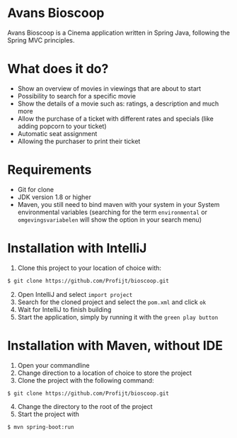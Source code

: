 # Avans Bioscoop
Avans Bioscoop is a Cinema application written in Spring Java, following the Spring MVC principles.

# What does it do?
- Show an overview of movies in viewings that are about to start
- Possibility to search for a specific movie
- Show the details of a movie such as: ratings, a description and much more
- Allow the purchase of a ticket with different rates and specials (like adding popcorn to your ticket)
- Automatic seat assignment
- Allowing the purchaser to print their ticket

# Requirements
- Git for clone
- JDK version 1.8 or higher
- Maven, you still need to bind maven with your system in your System environmental variables (searching for the term `environmental` or `omgevingsvariabelen` will show the option in your search menu)

# Installation with IntelliJ
1. Clone this project to your location of choice with:
```sh
$ git clone https://github.com/Profijt/bioscoop.git
```
2. Open IntelliJ and select `import project`
3. Search for the cloned project and select the `pom.xml` and click `ok`
4. Wait for IntelliJ to finish building
2. Start the application, simply by running it with the `green play button`

# Installation with Maven, without IDE
1. Open your commandline
2. Change direction to a location of choice to store the project
3. Clone the project with the following command:
```sh
$ git clone https://github.com/Profijt/bioscoop.git
```
4. Change the directory to the root of the project
5. Start the project with 
```sh
$ mvn spring-boot:run
```

